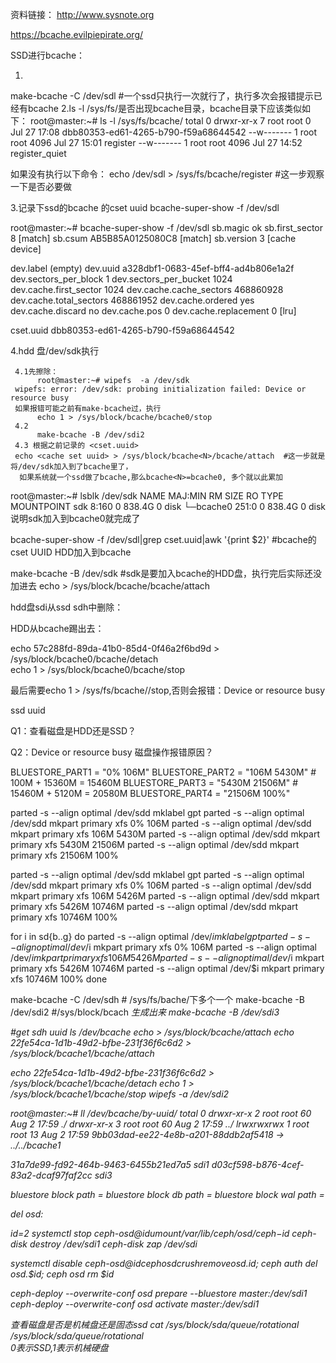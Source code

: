 资料链接：
http://www.sysnote.org

https://bcache.evilpiepirate.org/

SSD进行bcache：

1.
make-bcache -C /dev/sdl  #一个ssd只执行一次就行了，执行多次会报错提示已经有bcache
2.ls -l /sys/fs/是否出现bcache目录，bcache目录下应该类似如下：
root@master:~# ls -l /sys/fs/bcache/
total 0
drwxr-xr-x 7 root root    0 Jul 27 17:08 dbb80353-ed61-4265-b790-f59a68644542
--w------- 1 root root 4096 Jul 27 15:01 register
--w------- 1 root root 4096 Jul 27 14:52 register_quiet

如果没有执行以下命令：
echo /dev/sdl > /sys/fs/bcache/register  #这一步观察一下是否必要做

3.记录下ssd的bcache 的cset uuid
     bcache-super-show -f /dev/sdl

root@master:~# bcache-super-show -f /dev/sdl
sb.magic        ok
sb.first_sector        8 [match]
sb.csum            AB5B85A0125080C8 [match]
sb.version        3 [cache device]

dev.label        (empty)
dev.uuid        a328dbf1-0683-45ef-bff4-ad4b806e1a2f
dev.sectors_per_block    1
dev.sectors_per_bucket    1024
dev.cache.first_sector    1024
dev.cache.cache_sectors    468860928
dev.cache.total_sectors    468861952
dev.cache.ordered    yes
dev.cache.discard    no
dev.cache.pos        0
dev.cache.replacement    0 [lru]

cset.uuid        dbb80353-ed61-4265-b790-f59a68644542

4.hdd 盘/dev/sdk执行
     
     4.1先擦除：
          root@master:~# wipefs  -a /dev/sdk
     wipefs: error: /dev/sdk: probing initialization failed: Device or resource busy
     如果报错可能之前有make-bcache过，执行
          echo 1 > /sys/block/bcache/bcache0/stop
     4.2 
          make-bcache -B /dev/sdi2
     4.3 根据之前记录的 <cset.uuid>
     echo <cache set uuid> > /sys/block/bcache<N>/bcache/attach  #这一步就是将/dev/sdk加入到了bcache里了，
      如果系统就一个ssd做了bcache,那么bcache<N>=bcache0, 多个就以此累加
root@master:~# lsblk /dev/sdk
NAME      MAJ:MIN RM   SIZE RO TYPE MOUNTPOINT
sdk         8:160  0 838.4G  0 disk
└─bcache0 251:0    0 838.4G  0 disk
说明sdk加入到bcache0就完成了


          


bcache-super-show -f /dev/sdl|grep cset.uuid|awk '{print $2}'  #bcache的cset  UUID
HDD加入到bcache

make-bcache -B /dev/sdk   #sdk是要加入bcache的HDD盘，执行完后实际还没加进去
echo <cache set uuid> > /sys/block/bcache<N>/bcache/attach


hdd盘sdi从ssd   sdh中删除：



















































HDD从bcache踢出去：


echo 57c288fd-89da-41b0-85d4-0f46a2f6bd9d > /sys/block/bcache0/bcache/detach  
echo 1 >  /sys/block/bcache0/bcache/stop

最后需要echo 1 > /sys/fs/bcache/<uuid>/stop,否则会报错：Device or resource busy


ssd uuid


Q1：查看磁盘是HDD还是SSD？







Q2：Device or resource busy 磁盘操作报错原因？



BLUESTORE_PART1 = "0% 106M"
BLUESTORE_PART2 = "106M  5430M"   # 100M + 15360M = 15460M
BLUESTORE_PART3 = "5430M  21506M" # 15460M + 5120M = 20580M
BLUESTORE_PART4 = "21506M  100%"

parted -s --align optimal /dev/sdd mklabel gpt
parted -s --align optimal /dev/sdd  mkpart primary xfs 0% 106M
parted -s --align optimal /dev/sdd  mkpart primary xfs  106M  5430M
parted -s --align optimal /dev/sdd  mkpart primary xfs  5430M  21506M
parted -s --align optimal /dev/sdd  mkpart primary xfs   21506M  100%



parted -s --align optimal /dev/sdd mklabel gpt
parted -s --align optimal /dev/sdd  mkpart primary xfs 0% 106M
parted -s --align optimal /dev/sdd  mkpart primary xfs  106M  5426M
parted -s --align optimal /dev/sdd  mkpart primary xfs  5426M  10746M
parted -s --align optimal /dev/sdd  mkpart primary xfs   10746M  100%



for i in sd{b..g}
do
parted -s --align optimal /dev/$i mklabel gpt
parted -s --align optimal /dev/$i  mkpart primary xfs 0% 106M
parted -s --align optimal /dev/$i  mkpart primary xfs  106M  5426M
parted -s --align optimal /dev/$i  mkpart primary xfs  5426M  10746M
parted -s --align optimal /dev/$i  mkpart primary xfs   10746M  100%
done


make-bcache -C  /dev/sdh   # /sys/fs/bache/下多个一个<uuid>
make-bcache -B  /dev/sdi2  #/sys/block/bcach<i>  生成出来
make-bcache  -B  /dev/sdi3

#get  sdh uuid     ls /dev/bcache
echo <uuid>  > /sys/block/bcache<i>/attach
     echo 22fe54ca-1d1b-49d2-bfbe-231f36f6c6d2 > /sys/block/bcache1/bcache/attach

echo 22fe54ca-1d1b-49d2-bfbe-231f36f6c6d2 > /sys/block/bcache1/bcache/detach
echo 1 > /sys/block/bcache1/bcache/stop
wipefs -a /dev/sdi2 



root@master:~# ll /dev/bcache/by-uuid/
total 0
drwxr-xr-x 2 root root 60 Aug  2 17:59 ./
drwxr-xr-x 3 root root 60 Aug  2 17:59 ../
lrwxrwxrwx 1 root root 13 Aug  2 17:59 9bb03dad-ee22-4e8b-a201-88ddb2af5418 -> ../../bcache1



31a7de99-fd92-464b-9463-6455b21ed7a5  sdi1
d03cf598-b876-4cef-83a2-dcaf97faf2cc   sdi3

bluestore block path =
bluestore block db path =
bluestore block wal path =


del osd:

id=2
systemctl stop ceph-osd@$id
umount /var/lib/ceph/osd/ceph-$id
ceph-disk destroy /dev/sdi1
ceph-disk zap /dev/sdi

systemctl disable ceph-osd@$id
ceph osd crush remove osd.$id; ceph auth del osd.$id; ceph osd rm $id



 ceph-deploy --overwrite-conf  osd  prepare --bluestore master:/dev/sdi1
 ceph-deploy --overwrite-conf  osd  activate master:/dev/sdi1

查看磁盘是否是机械盘还是固态ssd
cat /sys/block/sda/queue/rotational  /sys/block/sda/queue/rotational  
0表示SSD,1表示机械硬盘













